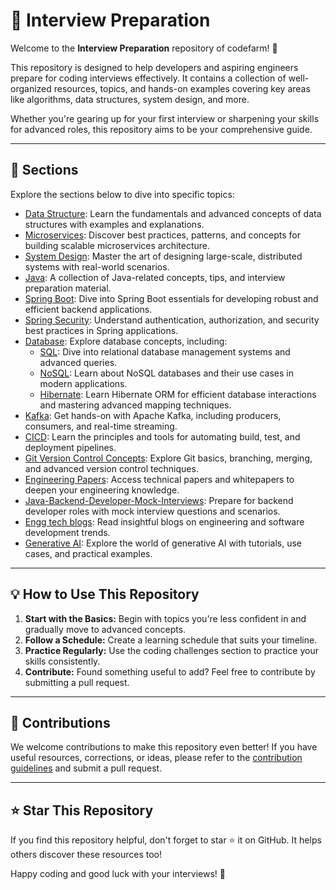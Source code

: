 # 🚀 Interview Preparation

Welcome to the **Interview Preparation** repository of codefarm! 🎯

This repository is designed to help developers and aspiring engineers prepare for coding interviews effectively. It contains a collection of well-organized resources, topics, and hands-on examples covering key areas like algorithms, data structures, system design, and more.

Whether you're gearing up for your first interview or sharpening your skills for advanced roles, this repository aims to be your comprehensive guide.

---

## 📂 Sections

Explore the sections below to dive into specific topics:

- [Data Structure](./Data%20Structure): Learn the fundamentals and advanced concepts of data structures with examples and explanations.
- [Microservices](./Microservices): Discover best practices, patterns, and concepts for building scalable microservices architecture.
- [System Design](./System%20Design): Master the art of designing large-scale, distributed systems with real-world scenarios.
- [Java](./Java): A collection of Java-related concepts, tips, and interview preparation material.
- [Spring Boot](./Spring%20Boot): Dive into Spring Boot essentials for developing robust and efficient backend applications.
- [Spring Security](./Spring%20Security): Understand authentication, authorization, and security best practices in Spring applications.
- [Database](./Database): Explore database concepts, including:
  - [SQL](./Database/SQL): Dive into relational database management systems and advanced queries.
  - [NoSQL](./Database/NoSQL): Learn about NoSQL databases and their use cases in modern applications.
  - [Hibernate](./Database/Hibernate): Learn Hibernate ORM for efficient database interactions and mastering advanced mapping techniques.
- [Kafka](./Kafka): Get hands-on with Apache Kafka, including producers, consumers, and real-time streaming.
- [CICD](./CICD): Learn the principles and tools for automating build, test, and deployment pipelines.
- [Git Version Control Concepts](./Git%20Version%20Control%20Concepts): Explore Git basics, branching, merging, and advanced version control techniques.
- [Engineering Papers](./Engineering%20Papers): Access technical papers and whitepapers to deepen your engineering knowledge.
- [Java-Backend-Developer-Mock-Interviews](./Java-Backend-Developer-Mock-Interviews): Prepare for backend developer roles with mock interview questions and scenarios.
- [Engg tech blogs](./Engg%20tech%20blogs): Read insightful blogs on engineering and software development trends.
- [Generative AI](./Generative%20AI): Explore the world of generative AI with tutorials, use cases, and practical examples.
---

## 💡 How to Use This Repository

1. **Start with the Basics:** Begin with topics you're less confident in and gradually move to advanced concepts.
2. **Follow a Schedule:** Create a learning schedule that suits your timeline.
3. **Practice Regularly:** Use the coding challenges section to practice your skills consistently.
4. **Contribute:** Found something useful to add? Feel free to contribute by submitting a pull request.

---

## 🤝 Contributions

We welcome contributions to make this repository even better! If you have useful resources, corrections, or ideas, please refer to the [contribution guidelines](./CONTRIBUTING.md) and submit a pull request.

---

## ⭐ Star This Repository

If you find this repository helpful, don't forget to star ⭐ it on GitHub. It helps others discover these resources too!

Happy coding and good luck with your interviews! 🚀

